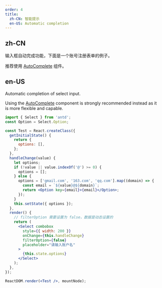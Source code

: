 ```yaml
---
order: 4
title: 
  zh-CN: 智能提示
  en-US: Automatic completion
---
```


## zh-CN

输入框自动完成功能，下面是一个账号注册表单的例子。

推荐使用 [AutoComplete](/components/auto-complete) 组件。

## en-US

Automatic completion of select input. 

Using the [AutoComplete](/components/auto-complete) component is strongly recommended instead as it is more flexible and capable.


````jsx
import { Select } from 'antd';
const Option = Select.Option;

const Test = React.createClass({
  getInitialState() {
    return {
      options: [],
    };
  },
  handleChange(value) {
    let options;
    if (!value || value.indexOf('@') >= 0) {
      options = [];
    } else {
      options = ['gmail.com', '163.com', 'qq.com'].map((domain) => {
        const email = `${value}@${domain}`;
        return <Option key={email}>{email}</Option>;
      });
    }
    this.setState({ options });
  },
  render() {
    // filterOption 需要设置为 false，数据是动态设置的
    return (
      <Select combobox
        style={{ width: 200 }}
        onChange={this.handleChange}
        filterOption={false}
        placeholder="请输入账户名"
      >
        {this.state.options}
      </Select>
    );
  },
});

ReactDOM.render(<Test />, mountNode);
````
